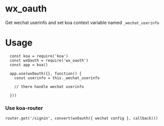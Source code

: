 # wx_oauth

  Get wechat userinfo and set koa context variable named `_wechat_userinfo`

# Usage

```
  const koa = require('koa')
  const wxOauth = require('wx_oauth')
  const app = koa()

  app.use(wxOauth({}, function() {
    const userinfo = this._wechat_userinfo

    // there handle wechat userinfo

  }))

```

### Use koa-router

```
router.get('/signin', convert(wxOauth({ wechat config }, callback)))
```
